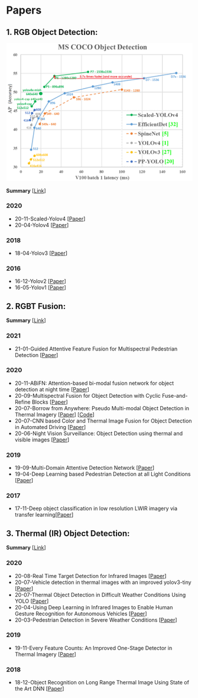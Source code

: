 
# Papers

## 1. RGB Object Detection:

  ![YOLO](https://github.com/SamVadidar/RGBT/blob/main/readmeFiles/Yolo.png)
  
  **Summary** [[Link](https://github.com/SamVadidar/RGBT/blob/main/readmeFiles/Yolo_History.docx)]
  ### 2020
  - <a name=""></a> 20-11-Scaled-Yolov4 [[Paper](https://arxiv.org/abs/2011.08036)]
  - <a name=""></a> 20-04-Yolov4 [[Paper](https://arxiv.org/abs/2004.10934)]

  ### 2018
  - <a name=""></a> 18-04-Yolov3 [[Paper](https://arxiv.org/abs/1804.02767)]

  ### 2016
  - <a name=""></a> 16-12-Yolov2 [[Paper](https://arxiv.org/abs/1612.08242)]
  - <a name=""></a> 16-05-Yolov1 [[Paper](https://arxiv.org/abs/1506.02640)]

## 2. RGBT Fusion:

  **Summary** [[Link](https://github.com/SamVadidar/RGBT/blob/main/readmeFiles/RGBT_Fusion_Summary.docx)]

  ### 2021
  - <a name=""></a> 21-01-Guided Attentive Feature Fusion for Multispectral Pedestrian Detection [[Paper](https://openaccess.thecvf.com/content/WACV2021/papers/Zhang_Guided_Attentive_Feature_Fusion_for_Multispectral_Pedestrian_Detection_WACV_2021_paper.pdf)]

  ### 2020
  - <a name=""></a> 20-11-ABiFN: Attention-based bi-modal fusion network for object detection at night time [[Paper](https://ietresearch.onlinelibrary.wiley.com/doi/pdf/10.1049/el.2020.1952)]
  - <a name=""></a> 20-09-Multispectral Fusion for Object Detection with Cyclic Fuse-and-Refine Blocks [[Paper](https://arxiv.org/abs/2009.12664)]
  - <a name=""></a> 20-07-Borrow from Anywhere: Pseudo Multi-modal Object Detection in Thermal Imagery [[Paper](https://arxiv.org/abs/1905.08789)] [[Code](https://github.com/tdchaitanya/MMTOD)]
  - <a name=""></a> 20-07-CNN based Color and Thermal Image Fusion for Object Detection in Automated Driving [[Paper](https://www.researchgate.net/publication/342736973_CNN_based_Color_and_Thermal_Image_Fusion_for_Object_Detection_in_Automated_Driving)]
  - <a name=""></a> 20-06-Night Vision Surveillance: Object Detection using thermal and visible images [[Paper](https://ieeexplore.ieee.org/document/9154066)]

  ### 2019
  - <a name=""></a> 19-09-Multi-Domain Attentive Detection Network [[Paper](https://ieeexplore.ieee.org/document/8803206)]
  - <a name=""></a> 19-04-Deep Learning based Pedestrian Detection at all Light Conditions [[Paper](https://ieeexplore.ieee.org/document/8698101)]

  ### 2017
  - <a name=""></a> 17-11-Deep object classification in low resolution LWIR imagery via transfer learning[[Paper](https://pureadmin.qub.ac.uk/ws/portalfiles/portal/134854047/main.pdf)]

## 3. Thermal (IR) Object Detection:

  **Summary** [[Link](https://github.com/SamVadidar/RGBT/blob/main/readmeFiles/IR_detection_summary.docx)]

  ### 2020
  - <a name=""></a> 20-08-Real Time Target Detection for Infrared Images [[Paper](https://ieeexplore.ieee.org/document/9171208)]
  - <a name=""></a> 20-07-Vehicle detection in thermal images with an improved yolov3-tiny [[Paper](https://ieeexplore.ieee.org/document/9201995)]
  - <a name=""></a> 20-07-Thermal Object Detection in Difficult Weather Conditions Using YOLO [[Paper](https://ieeexplore.ieee.org/stamp/stamp.jsp?arnumber=9133581)]
  - <a name=""></a> 20-04-Using Deep Learning in Infrared Images to Enable Human Gesture Recognition for Autonomous Vehicles [[Paper](https://ieeexplore.ieee.org/stamp/stamp.jsp?arnumber=9079509)]
  - <a name=""></a> 20-03-Pedestrian Detection in Severe Weather Conditions [[Paper](https://ieeexplore.ieee.org/abstract/document/9044295)]

  ### 2019
  - <a name=""></a> 19-11-Every Feature Counts: An Improved One-Stage Detector in Thermal Imagery [[Paper](https://ieeexplore.ieee.org/document/9064036)]

  ### 2018
  - <a name=""></a> 18-12-Object Recognition on Long Range Thermal Image Using State of the Art DNN [[Paper](https://ieeexplore.ieee.org/document/8572026)]